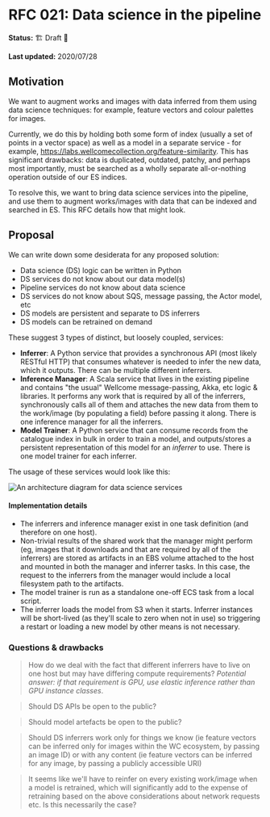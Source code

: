 # RFC 021: Data science in the pipeline

**Status:** 🏗 Draft 🚧

**Last updated:** 2020/07/28

## Motivation

We want to augment works and images with data inferred from them using data science techniques: for example, feature vectors and colour palettes for images.

Currently, we do this by holding both some form of index (usually a set of points in a vector space) as well as a model in a separate service - for example, https://labs.wellcomecollection.org/feature-similarity. This has significant drawbacks: data is duplicated, outdated, patchy, and perhaps most importantly, must be searched as a wholly separate all-or-nothing operation outside of our ES indices.

To resolve this, we want to bring data science services into the pipeline, and use them to augment works/images with data that can be indexed and searched in ES. This RFC details how that might look.

## Proposal

We can write down some desiderata for any proposed solution:

- Data science (DS) logic can be written in Python
- DS services do not know about our data model(s)
- Pipeline services do not know about data science
- DS services do not know about SQS, message passing, the Actor model, etc
- DS models are persistent and separate to DS inferrers
- DS models can be retrained on demand

These suggest 3 types of distinct, but loosely coupled, services:

- **Inferrer**: A Python service that provides a synchronous API (most likely RESTful HTTP) that consumes whatever is needed to infer the new data, which it outputs. There can be multiple different inferrers.
- **Inference Manager**: A Scala service that lives in the existing pipeline and contains "the usual" Wellcome message-passing, Akka, etc logic & libraries. It performs any work that is required by all of the inferrers, synchronously calls all of them and attaches the new data from them to the work/image (by populating a field) before passing it along. There is one inference manager for all the inferrers.
- **Model Trainer**: A Python service that can consume records from the catalogue index in bulk in order to train a model, and outputs/stores a persistent representation of this model for an *inferrer* to use. There is one model trainer for each inferrer.

The usage of these services would look like this:

![An architecture diagram for data science services](https://user-images.githubusercontent.com/4429247/76087593-631cc700-5fae-11ea-819f-3545e6dc7c65.png)

#### Implementation details

- The inferrers and inference manager exist in one task definition (and therefore on one host).
- Non-trivial results of the shared work that the manager might perform (eg, images that it downloads and that are required by all of the inferrers) are stored as artifacts in an EBS volume attached to the host and mounted in both the manager and inferrer tasks. In this case, the request to the inferrers from the manager would include a local filesystem path to the artifacts.
- The model trainer is run as a standalone one-off ECS task from a local script.
- The inferrer loads the model from S3 when it starts. Inferrer instances will be short-lived (as they'll scale to zero when not in use) so triggering a restart or loading a new model by other means is not necessary.

### Questions & drawbacks

> How do we deal with the fact that different inferrers have to live on one host but may have differing compute requirements? *Potential answer: if that requirement is GPU, use elastic inference rather than GPU instance classes*.

> Should DS APIs be open to the public?

> Should model artefacts be open to the public?

> Should DS inferrers work only for things we know (ie feature vectors can be inferred only for images within the WC ecosystem, by passing an image ID) or with any content (ie feature vectors can be inferred for any image, by passing a publicly accessible URI)

> It seems like we'll have to reinfer on every existing work/image when a model is retrained, which will significantly add to the expense of retraining based on the above considerations about network requests etc. Is this necessarily the case?
